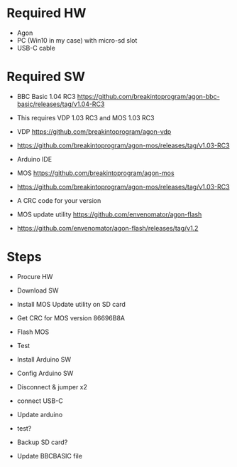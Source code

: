 # Required HW
- Agon
- PC (Win10 in my case) with micro-sd slot
- USB-C cable

# Required SW
- BBC Basic 1.04 RC3 https://github.com/breakintoprogram/agon-bbc-basic/releases/tag/v1.04-RC3
- This requires VDP 1.03 RC3 and MOS 1.03 RC3


- VDP https://github.com/breakintoprogram/agon-vdp
- https://github.com/breakintoprogram/agon-mos/releases/tag/v1.03-RC3
- Arduino IDE


- MOS https://github.com/breakintoprogram/agon-mos
- https://github.com/breakintoprogram/agon-mos/releases/tag/v1.03-RC3
- A CRC code for your version 
- MOS update utility https://github.com/envenomator/agon-flash 
- https://github.com/envenomator/agon-flash/releases/tag/v1.2



# Steps
- Procure HW
- Download SW  



- Install MOS Update utility on SD card
- Get CRC for MOS version 86696B8A 
- Flash MOS
- Test


- Install Arduino SW
- Config Arduino SW
- Disconnect & jumper x2
- connect USB-C
- Update arduino
- test?


- Backup SD card?
- Update BBCBASIC file
